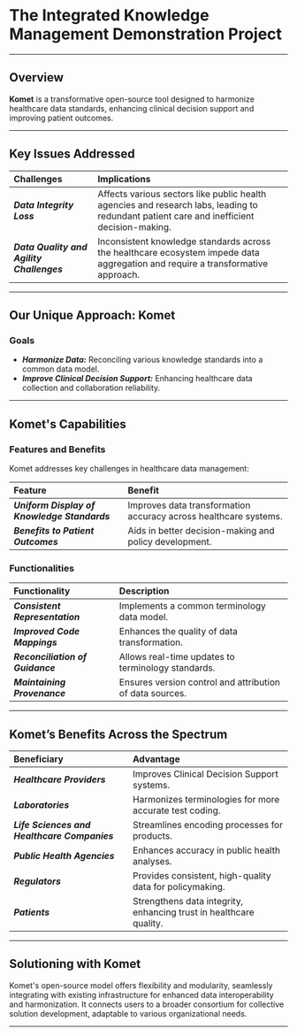 # The Integrated Knowledge Management Demonstration Project

---

## Overview
**Komet** is a transformative open-source tool designed to harmonize healthcare data standards, enhancing clinical decision support and improving patient outcomes.

---

## Key Issues Addressed

| **Challenges**                        | **Implications** |
|:--------------------------------------|:-----------------|
| ***Data Integrity Loss***             | Affects various sectors like public health agencies and research labs, leading to redundant patient care and inefficient decision-making. |
| ***Data Quality and Agility Challenges*** | Inconsistent knowledge standards across the healthcare ecosystem impede data aggregation and require a transformative approach. |

---

## Our Unique Approach: Komet

### Goals
- ***Harmonize Data:*** Reconciling various knowledge standards into a common data model.
- ***Improve Clinical Decision Support:*** Enhancing healthcare data collection and collaboration reliability.

---

## Komet's Capabilities

### Features and Benefits
Komet addresses key challenges in healthcare data management:

| **Feature**                          | **Benefit** |
|:-------------------------------------|:------------|
| ***Uniform Display of Knowledge Standards*** | Improves data transformation accuracy across healthcare systems. |
| ***Benefits to Patient Outcomes***   | Aids in better decision-making and policy development. |

### Functionalities

| **Functionality**                     | **Description** |
|:--------------------------------------|:----------------|
| ***Consistent Representation***       | Implements a common terminology data model. |
| ***Improved Code Mappings***          | Enhances the quality of data transformation. |
| ***Reconciliation of Guidance***      | Allows real-time updates to terminology standards. |
| ***Maintaining Provenance***          | Ensures version control and attribution of data sources. |

---

## Komet’s Benefits Across the Spectrum

| **Beneficiary**                       | **Advantage** |
|:--------------------------------------|:--------------|
| ***Healthcare Providers***            | Improves Clinical Decision Support systems. |
| ***Laboratories***                    | Harmonizes terminologies for more accurate test coding. |
| ***Life Sciences and Healthcare Companies*** | Streamlines encoding processes for products. |
| ***Public Health Agencies***          | Enhances accuracy in public health analyses. |
| ***Regulators***                      | Provides consistent, high-quality data for policymaking. |
| ***Patients***                        | Strengthens data integrity, enhancing trust in healthcare quality. |

---

## Solutioning with Komet

Komet's open-source model offers flexibility and modularity, seamlessly integrating with existing infrastructure for enhanced data interoperability and harmonization. It connects users to a broader consortium for collective solution development, adaptable to various organizational needs.

---
